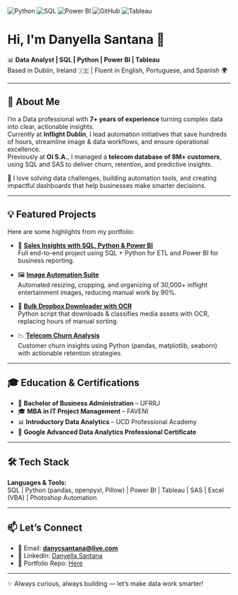 ![Python](https://img.shields.io/badge/Python-3.11-blue?logo=python&logoColor=white)
![SQL](https://img.shields.io/badge/SQL-FC5E2E?logo=mysql&logoColor=white)
![Power BI](https://img.shields.io/badge/Power%20BI-Data%20Visualization-green?logo=power-bi&logoColor=white)
![GitHub](https://img.shields.io/badge/GitHub-Repo-black?logo=github&logoColor=white)
![Tableau](https://img.shields.io/badge/Tableau-Data%20Viz-orange?logo=tableau&logoColor=white)
# Hi, I'm Danyella Santana 👋  

📊 **Data Analyst | SQL | Python | Power BI | Tableau**  
Based in Dublin, Ireland 🇮🇪 | Fluent in English, Portuguese, and Spanish 🌍  

---

## 🚀 About Me
I’m a Data professional with **7+ years of experience** turning complex data into clear, actionable insights.  
Currently at **Inflight Dublin**, I lead automation initiatives that save hundreds of hours, streamline image & data workflows, and ensure operational excellence.  
Previously at **Oi S.A.**, I managed a **telecom database of 8M+ customers**, using SQL and SAS to deliver churn, retention, and predictive insights.  

🔎 I love solving data challenges, building automation tools, and creating impactful dashboards that help businesses make smarter decisions.  

---

## 💡 Featured Projects
Here are some highlights from my portfolio:  

- 📂 **[Sales Insights with SQL, Python & Power BI](https://github.com/DanyCSantana/sql-python-powerbi-sales-insights)**  
  Full end-to-end project using SQL + Python for ETL and Power BI for business reporting.  

- 🖼 **[Image Automation Suite](https://github.com/DanyCSantana/image_automation_suite)**  
  Automated resizing, cropping, and organizing of 30,000+ inflight entertainment images, reducing manual work by 90%.  

- 🔎 **[Bulk Dropbox Downloader with OCR](https://github.com/DanyCSantana/Automate-Dropbox-downloader)**  
  Python script that downloads & classifies media assets with OCR, replacing hours of manual sorting.  

- 📉 **[Telecom Churn Analysis](https://github.com/DanyCSantana/Churn-Project-Coursera)**  
  Customer churn insights using Python (pandas, matplotlib, seaborn) with actionable retention strategies.  

---

## 🎓 Education & Certifications
- 📕 **Bachelor of Business Administration** – UFRRJ  
- 🎓 **MBA in IT Project Management** – FAVENI  
- 📊 **Introductory Data Analytics** – UCD Professional Academy  
- 📑 **Google Advanced Data Analytics Professional Certificate**  

---

## 🛠 Tech Stack
**Languages & Tools:**  
SQL | Python (pandas, openpyxl, Pillow) | Power BI | Tableau | SAS | Excel (VBA) | Photoshop Automation  

---

## 📫 Let’s Connect
- 💌 Email: **danycsantana@live.com**  
- 💼 LinkedIn: [Danyella Santana](https://www.linkedin.com/in/danyella-santana)  
- 📂 Portfolio Repo: [Here](https://github.com/DanyCSantana/Portfolio)  

---
✨ Always curious, always building — let’s make data work smarter!  
